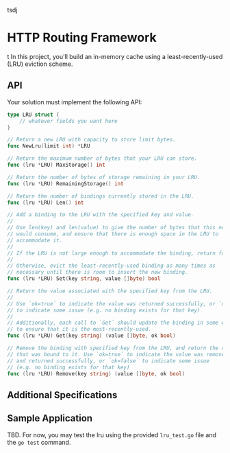 tsdj

# HTTP Routing Framework
t
In this project, you'll build an in-memory cache using a least-recently-used (LRU)
eviction scheme.

## API

Your solution must implement the following API:

```go
type LRU struct {
	// whatever fields you want here
}

// Return a new LRU with capacity to store limit bytes.
func NewLru(limit int) *LRU

// Return the maximum number of bytes that your LRU can store.
func (lru *LRU) MaxStorage() int

// Return the number of bytes of storage remaining in your LRU.
func (lru *LRU) RemainingStorage() int

// Return the number of bindings currently stored in the LRU.
func (lru *LRU) Len() int

// Add a binding to the LRU with the specified key and value.
//
// Use len(key) and len(value) to give the number of bytes that this new binding
// would consume, and ensure that there is enough space in the LRU to
// accommodate it.
//
// If the LRU is not large enough to accommodate the binding, return false.
//
// Otherwise, evict the least-recently-used binding as many times as
// necessary until there is room to insert the new binding.
func (lru *LRU) Set(key string, value []byte) bool

// Return the value associated with the specified key from the LRU.
//
// Use `ok=true` to indicate the value was returned successfully, or `ok=false`
// to indicate some issue (e.g. no binding exists for that key)
//
// Additionally, each call to `Get` should update the binding in some way
// to ensure that it is the most-recently-used.
func (lru *LRU) Get(key string) (value []byte, ok bool)

// Remove the binding with specified key from the LRU, and return the value
// that was bound to it. Use `ok=true` to indicate the value was removed
// and returned successfully, or `ok=false` to indicate some issue
// (e.g. no binding exists for that key)
func (lru *LRU) Remove(key string) (value []byte, ok bool)
```

## Additional Specifications


## Sample Application

TBD. For now, you may test the lru using the provided `lru_test.go` file and
the `go test` command.
